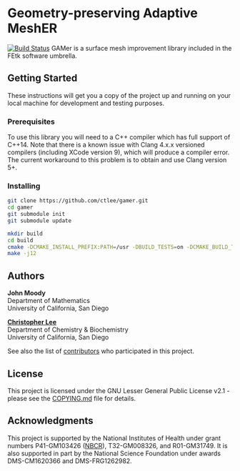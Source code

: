 # Geometry-preserving Adaptive MeshER
[![Build Status](https://travis-ci.org/ctlee/gamer.svg?branch=development)](https://travis-ci.org/ctlee/gamer)
GAMer is a surface mesh improvement library included in the FEtk 
software umbrella.

## Getting Started
These instructions will get you a copy of the project up and running on your local machine for development and testing purposes.

### Prerequisites
To use this library you will need to a C++ compiler which has full support of C++14.
Note that there is a known issue with Clang 4.x.x versioned compilers (including XCode version 9), which will produce a compiler error. 
The current workaround to this problem is to obtain and use Clang version 5+.

### Installing
```bash
git clone https://github.com/ctlee/gamer.git
cd gamer
git submodule init
git submodule update
```

```bash
mkdir build
cd build
cmake -DCMAKE_INSTALL_PREFIX:PATH=/usr -DBUILD_TESTS=on -DCMAKE_BUILD_TYPE=Release ..
make -j12
```

## Authors
**John Moody**  
Department of Mathematics  
University of California, San Diego  

**[Christopher Lee](https://github.com/ctlee)**  
Department of Chemistry & Biochemistry  
University of California, San Diego  

See also the list of [contributors](https://github.com/ctlee/gamer/contributors) who participated in this project.

## License
This project is licensed under the GNU Lesser General Public License v2.1 - 
please see the [COPYING.md](COPYING.md) file for details.

## Acknowledgments
This project is supported by the National Institutes of Health under grant numbers P41-GM103426 ([NBCR](http://nbcr.ucsd.edu/)), T32-GM008326, and R01-GM31749. 
It is also supported in part by the National Science Foundation under awards DMS-CM1620366 and DMS-FRG1262982.